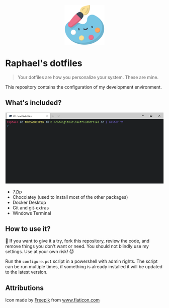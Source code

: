 
<p align="center">
    <img width="25%" src="./logo.svg">
</p>

# Raphael's dotfiles

> Your dotfiles are how you personalize your system. These are mine.

This repository contains the configuration of my development environment.

## What's included?

![Screenshot of my Windows Terminal](windows-terminal.png)

- 7Zip
- Chocolatey (used to install most of the other packages)
- Docker Desktop
- Git and git-extras
- Windows Terminal

## How to use it?

🔞 If you want to give it a try, fork this repository, review the code, and remove things you don't want or need. You should not blindly use my settings. Use at your own risk! 😈

Run the `configure.ps1` script in a powershell with admin rights. The script can be run multiple times, if something is already installed it will be updated to the latest version.

## Attributions

Icon made by <a href="http://www.freepik.com/" title="Freepik">Freepik</a> from <a href="https://www.flaticon.com/" title="Flaticon">www.flaticon.com</a>
